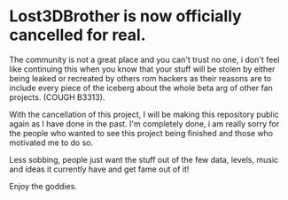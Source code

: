# Lost3DBrother is now officially cancelled for real.

The community is not a great place and you can't trust no one, i don't feel like continuing this when you know that your stuff will be stolen by either being leaked or recreated by others rom hackers as their reasons are to include every piece of the iceberg about the whole beta arg of other fan projects. (COUGH B3313). 

With the cancellation of this project, I will be making this repository public again as I have done in the past.
I'm completely done, i am really sorry for the people who wanted to see this project being finished and those who motivated me to do so.

Less sobbing, people just want the stuff out of the few data, levels, music and ideas it currently have and get fame out of it!


Enjoy the goddies.


